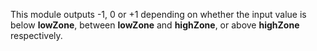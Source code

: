 
[comment]: # (TimeSeriesCanvasModule)
This module outputs -1, 0 or +1 depending on whether the input value is below **lowZone**, between **lowZone** and **highZone**, or above **highZone** respectively.